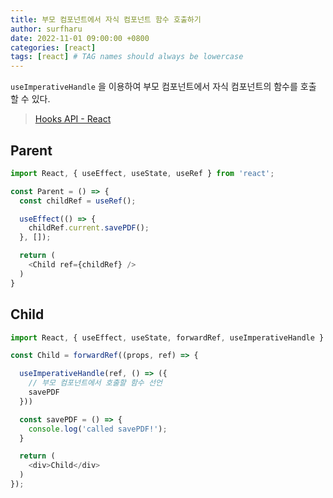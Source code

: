 ```yaml
---
title: 부모 컴포넌트에서 자식 컴포넌트 함수 호출하기
author: surfharu
date: 2022-11-01 09:00:00 +0800
categories: [react]
tags: [react] # TAG names should always be lowercase
---
```


`useImperativeHandle` 을 이용하여 부모 컴포넌트에서 자식 컴포넌트의 함수를 호출 할 수 있다.
> [Hooks API - React](https://ko.reactjs.org/docs/hooks-reference.html#useimperativehandle)

## Parent
```js
import React, { useEffect, useState, useRef } from 'react';

const Parent = () => {
  const childRef = useRef();

  useEffect(() => {
    childRef.current.savePDF();
  }, []);

  return (
    <Child ref={childRef} />
  )
}
 ```

## Child
```js
import React, { useEffect, useState, forwardRef, useImperativeHandle } from 'react';

const Child = forwardRef((props, ref) => {

  useImperativeHandle(ref, () => ({
    // 부모 컴포넌트에서 호출할 함수 선언
    savePDF
  }))

  const savePDF = () => {
    console.log('called savePDF!');
  }

  return (
    <div>Child</div>
  )
});
 ```